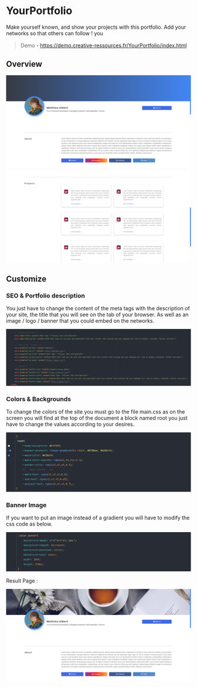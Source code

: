 # YourPortfolio
Make yourself known, and show your projects with this portfolio. Add your networks so that others can follow !  you

> Demo・https://demo.creative-ressources.fr/YourPortfolio/index.html

## Overview
![Alt](demo/banner_screen.png)
![Alt](demo/projects.png)

## Customize 

### SEO & Portfolio description

You just have to change the content of the meta tags with the description of your site, the title that you will see on the tab of your browser. As well as an image / logo / banner that you could embed on the networks.

![Alt](demo/seo.png)

### Colors & Backgrounds

To change the colors of the site you must go to the file main.css as on the screen you will find at the top of the document a block named root you just have to change the values according to your desires. 

![Alt](demo/root.png)
   
### Banner Image

If you want to put an image instead of a gradient you will have to modify the css code as below. 

![Alt](demo/image.png)

Result Page :

![Alt](demo/demo_image.png)
